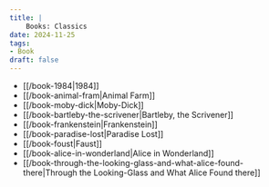 ```yaml
---
title: |
    Books: Classics
date: 2024-11-25
tags:
- Book
draft: false
---
```


- [[/book-1984|1984]]
- [[/book-animal-fram|Animal Farm]]
- [[/book-moby-dick|Moby-Dick]]
- [[/book-bartleby-the-scrivener|Bartleby, the Scrivener]]
- [[/book-frankenstein|Frankenstein]]
- [[/book-paradise-lost|Paradise Lost]]
- [[/book-foust|Faust]]
- [[/book-alice-in-wonderland|Alice in Wonderland]]
- [[/book-through-the-looking-glass-and-what-alice-found-there|Through the Looking-Glass and What Alice Found there]]